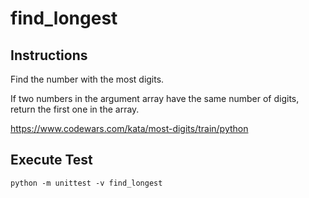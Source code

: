 # find_longest

## Instructions
Find the number with the most digits.

If two numbers in the argument array have the same number of digits, return the first one in the array.

https://www.codewars.com/kata/most-digits/train/python

## Execute Test

`python -m unittest -v find_longest`